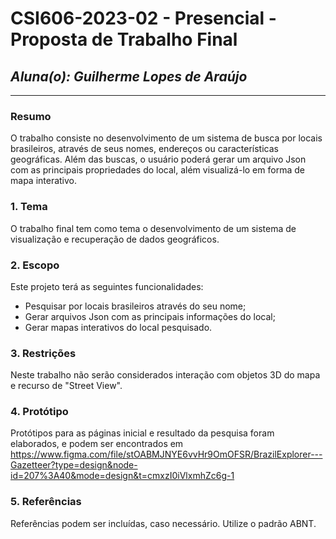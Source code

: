 # **CSI606-2023-02 - Presencial - Proposta de Trabalho Final**

## *Aluna(o): Guilherme Lopes de Araújo*

--------------

<!-- Descrever um resumo sobre o trabalho. -->

### Resumo

  O trabalho consiste no desenvolvimento de um sistema de busca por locais brasileiros, através de seus nomes, endereços ou características geográficas. Além das buscas, o usuário poderá gerar um arquivo Json com as principais propriedades do local, além visualizá-lo em forma de mapa interativo.

<!-- Apresentar o tema. -->
### 1. Tema

  O trabalho final tem como tema o desenvolvimento de um sistema de visualização e recuperação de dados geográficos.

<!-- Descrever e limitar o escopo da aplicação. -->
### 2. Escopo

  Este projeto terá as seguintes funcionalidades:
  - Pesquisar por locais brasileiros através do seu nome;
  - Gerar arquivos Json com as principais informações do local;
  - Gerar mapas interativos do local pesquisado.

<!-- Apresentar restrições de funcionalidades e de escopo. -->
### 3. Restrições

  Neste trabalho não serão considerados interação com objetos 3D do mapa e recurso de "Street View".

<!-- Construir alguns protótipos para a aplicação, disponibilizá-los no Github e descrever o que foi considerado. //-->
### 4. Protótipo

  Protótipos para as páginas inicial e resultado da pesquisa foram elaborados, e podem ser encontrados em https://www.figma.com/file/stOABMJNYE6vvHr9OmOFSR/BrazilExplorer---Gazetteer?type=design&node-id=207%3A40&mode=design&t=cmxzI0iVlxmhZc6g-1

### 5. Referências

  Referências podem ser incluídas, caso necessário. Utilize o padrão ABNT.
